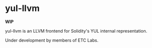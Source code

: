 # yul-llvm
**WIP**

yul-llvm is an LLVM frontend for Solidity's YUL internal representation. 

Under development by members of ETC Labs.
